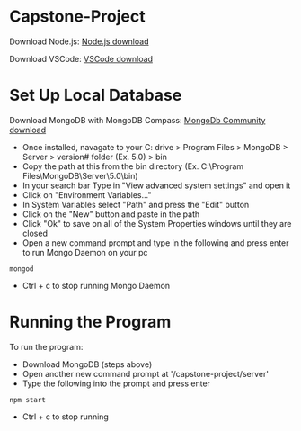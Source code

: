 # Capstone-Project

Download Node.js:
[Node.js download](https://nodejs.org/en/download/)

Download VSCode:
[VSCode download](https://code.visualstudio.com/download)

# Set Up Local Database
Download MongoDB with MongoDB Compass:
[MongoDb Community download](https://www.mongodb.com/try/download/community)
- Once installed, navagate to your C: drive > Program Files > MongoDB > Server > version# folder (Ex. 5.0) > bin
- Copy the path at this from the bin directory (Ex. C:\Program Files\MongoDB\Server\5.0\bin)
- In your search bar Type in "View advanced system settings" and open it
- Click on "Environment Variables..."
- In System Variables select "Path" and press the "Edit" button
- Click on the  "New" button and paste in the path
- Click "Ok" to save on all of the System Properties windows until they are closed
- Open a new command prompt and type in the following and press enter to run Mongo Daemon on your pc
```console
mongod
```
- Ctrl + c to stop running Mongo Daemon

# Running the Program
To run the program:
- Download MongoDB (steps above)
- Open another new command prompt at '/capstone-project/server'
- Type the following into the prompt and press enter
```console
npm start
```
- Ctrl + c to stop running 
